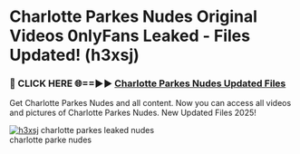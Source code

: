# Charlotte Parkes Nudes Original Videos 0nlyFans Leaked - Files Updated! (h3xsj)

<h3>🔴 CLICK HERE 🌐==►► <a href="https://tinyurl.com/yrmya6cz" rel="nofollow">Charlotte Parkes Nudes Updated Files</a></h3>

Get Charlotte Parkes Nudes and all content. Now you can access all videos and pictures of Charlotte Parkes Nudes. New Updated Files 2025!

[![h3xsj](https://i.imgur.com/FMdXYCs.gif)](https://tinyurl.com/yrmya6cz)
charlotte parkes leaked nudes<br>
charlotte parke nudes